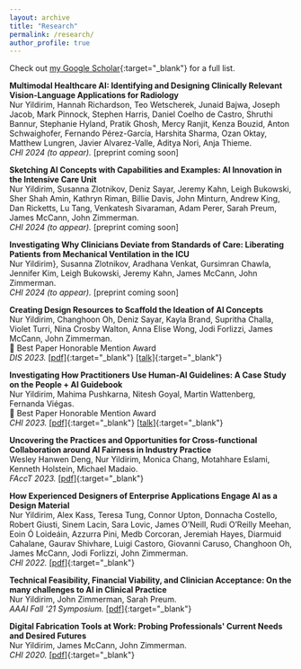 ```yaml
---
layout: archive
title: "Research"
permalink: /research/
author_profile: true
---
```


Check out [my Google Scholar](https://scholar.google.com/citations?user=1KjMCfQAAAAJ&hl=en){:target="_blank"} for a full list.

**Multimodal Healthcare AI: Identifying and Designing Clinically Relevant Vision-Language Applications for Radiology**  
Nur Yildirim, Hannah Richardson, Teo Wetscherek, Junaid Bajwa, Joseph Jacob, Mark Pinnock, Stephen
Harris, Daniel Coelho de Castro, Shruthi Bannur, Stephanie Hyland, Pratik Ghosh, Mercy Ranjit, Kenza
Bouzid, Anton Schwaighofer, Fernando Pérez-García, Harshita Sharma, Ozan Oktay, Matthew Lungren,
Javier Alvarez-Valle, Aditya Nori, Anja Thieme.    
*CHI 2024 (to appear).* [preprint coming soon]

**Sketching AI Concepts with Capabilities and Examples: AI Innovation in the Intensive Care Unit**  
Nur Yildirim, Susanna Zlotnikov, Deniz Sayar, Jeremy Kahn, Leigh Bukowski, Sher Shah Amin, Kathryn Riman, Billie Davis, John Minturn, Andrew King, Dan Ricketts, Lu Tang, Venkatesh Sivaraman, Adam Perer, Sarah Preum, James McCann, John Zimmerman.  
*CHI 2024 (to appear).* [preprint coming soon]

**Investigating Why Clinicians Deviate from Standards of Care: Liberating Patients from Mechanical Ventilation in the ICU**  
Nur Yildirim}, Susanna Zlotnikov, Aradhana Venkat, Gursimran Chawla, Jennifer Kim, Leigh Bukowski, Jeremy Kahn, James McCann, John Zimmerman.  
*CHI 2024 (to appear).* [preprint coming soon]

**Creating Design Resources to Scaffold the Ideation of AI Concepts**  
Nur Yildirim, Changhoon Oh, Deniz Sayar, Kayla Brand, Supritha Challa, Violet Turri, Nina Crosby Walton, Anna Elise Wong, Jodi Forlizzi, James McCann, John Zimmerman.  
🏅 Best Paper Honorable Mention Award  
*DIS 2023.* [[pdf]](https://dl.acm.org/doi/pdf/10.1145/3563657.3596058){:target="_blank"} [[talk]](https://youtu.be/32O8ClueB_Q){:target="_blank"}  

**Investigating How Practitioners Use Human-AI Guidelines: A Case Study on the People + AI Guidebook**  
Nur Yildirim, Mahima Pushkarna, Nitesh Goyal, Martin Wattenberg, Fernanda Viégas.  
🏅 Best Paper Honorable Mention Award  
*CHI 2023.* [[pdf]](https://dl.acm.org/doi/pdf/10.1145/3544548.3580900){:target="_blank"} [[talk]](https://youtu.be/JyLlkJEgNlE){:target="_blank"}  

**Uncovering the Practices and Opportunities for Cross-functional Collaboration around AI Fairness in Industry Practice**  
Wesley Hanwen Deng, Nur Yildirim, Monica Chang, Motahhare Eslami, Kenneth Holstein, Michael Madaio.  
*FAccT 2023.* [[pdf]](https://dl.acm.org/doi/pdf/10.1145/3593013.3594037){:target="_blank"} 

**How Experienced Designers of Enterprise Applications Engage AI as a Design Material**  
Nur Yildirim, Alex Kass, Teresa Tung, Connor Upton, Donnacha Costello, Robert Giusti, Sinem Lacin, Sara Lovic, James O’Neill, Rudi O’Reilly Meehan, Eoin Ó Loideáin, Azzurra Pini, Medb Corcoran, Jeremiah Hayes, Diarmuid Cahalane, Gaurav Shivhare, Luigi Castoro, Giovanni Caruso, Changhoon Oh, James McCann, Jodi Forlizzi, John Zimmerman.  
*CHI 2022.* [[pdf]](https://dl.acm.org/doi/pdf/10.1145/3491102.3517491){:target="_blank"}

**Technical Feasibility, Financial Viability, and Clinician Acceptance: On the many challenges to AI in Clinical Practice**<br>
Nur Yildirim, John Zimmerman, Sarah Preum.  
*AAAI Fall '21 Symposium.* [[pdf]](http://star.informatik.rwth-aachen.de/Publications/CEUR-WS/Vol-3068/short5.pdf){:target="_blank"}

**Digital Fabrication Tools at Work: Probing Professionals' Current Needs and Desired Futures**  
Nur Yildirim, James McCann, John Zimmerman.  
*CHI 2020.* [[pdf]](https://dl.acm.org/doi/pdf/10.1145/3313831.3376621){:target="_blank"}
